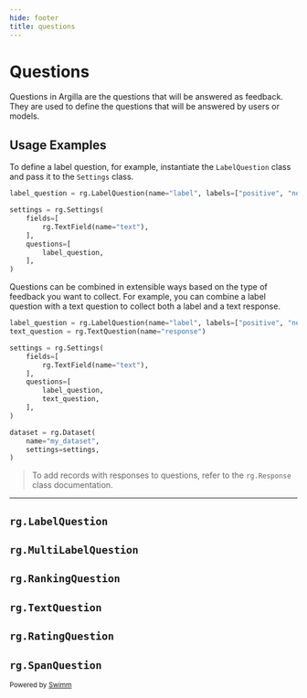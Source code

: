 ```yaml
---
hide: footer
title: questions
---
```

# Questions

Questions in Argilla are the questions that will be answered as feedback. They are used to define the questions that will be answered by users or models.

## Usage Examples

To define a label question, for example, instantiate the `LabelQuestion` class and pass it to the `Settings` class.

```python
label_question = rg.LabelQuestion(name="label", labels=["positive", "negative"])

settings = rg.Settings(
    fields=[
        rg.TextField(name="text"),
    ],
    questions=[
        label_question,
    ],
)

```

Questions can be combined in extensible ways based on the type of feedback you want to collect. For example, you can combine a label question with a text question to collect both a label and a text response.

```python
label_question = rg.LabelQuestion(name="label", labels=["positive", "negative"])
text_question = rg.TextQuestion(name="response")

settings = rg.Settings(
    fields=[
        rg.TextField(name="text"),
    ],
    questions=[
        label_question,
        text_question,
    ],
)

dataset = rg.Dataset(
    name="my_dataset",
    settings=settings,
)


```

> To add records with responses to questions, refer to the `rg.Response` class documentation.

---

## `rg.LabelQuestion`

## `rg.MultiLabelQuestion`

## `rg.RankingQuestion`

## `rg.TextQuestion`

## `rg.RatingQuestion`

## `rg.SpanQuestion`

<SwmMeta version="3.0.0"><sup>Powered by [Swimm](https://app.swimm.io/)</sup></SwmMeta>
